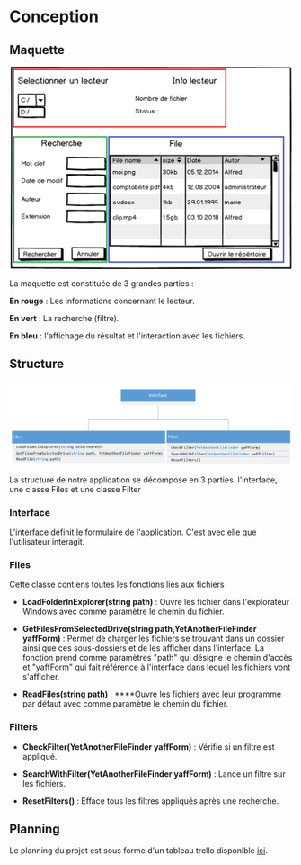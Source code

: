 # Conception

## Maquette

![](../.gitbook/assets/maquette.PNG)

La maquette est constituée de 3 grandes parties :  

**En rouge** : Les informations concernant  le lecteur.

**En vert** : La recherche \(filtre\).

**En bleu** : l'affichage du résultat et l'interaction avec les fichiers. 

## Structure

![](../.gitbook/assets/structure2.PNG)

La structure de notre application se décompose en 3 parties. l'interface, une classe Files et une classe Filter

### Interface

L'interface définit le formulaire de l'application. C'est avec elle que l'utilisateur interagit.  

### Files

Cette classe contiens toutes les fonctions liés aux fichiers

* **LoadFolderInExplorer\(string path\)** : Ouvre les fichier dans l'explorateur Windows avec comme paramètre le chemin du fichier.



* **GetFilesFromSelectedDrive\(string path,YetAnotherFileFinder yaffForm\)** : Permet de charger les fichiers se trouvant dans un dossier ainsi que ces sous-dossiers et de les afficher dans l'interface. La fonction prend comme paramètres "path" qui désigne le chemin d'accès et "yaffForm" qui fait référence à l'interface dans lequel les fichiers vont s'afficher. 



* **ReadFiles\(string path\)** : ****Ouvre les fichiers avec leur programme par défaut avec comme paramètre le chemin du fichier.

### Filters

* **CheckFilter\(YetAnotherFileFinder yaffForm\)** : Vérifie si un filtre est appliqué.



* **SearchWithFilter\(YetAnotherFileFinder yaffForm\)** : Lance un filtre sur les fichiers.



* **ResetFilters\(\)** : Efface tous les filtres appliqués après une recherche.

## Planning

Le planning du projet est sous forme d'un tableau trello disponible [ici](https://trello.com/b/jYtXQac9/yet-another-file-finder).


